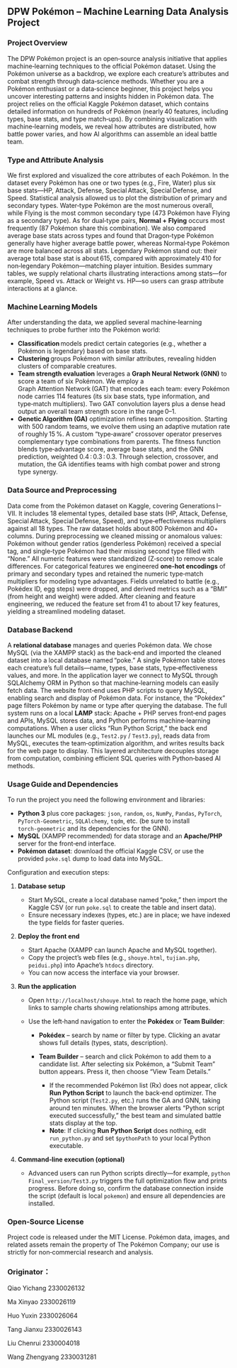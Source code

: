 ## DPW Pokémon – Machine Learning Data Analysis Project

### Project Overview

The DPW Pokémon project is an open‑source analysis initiative that applies machine‑learning techniques to the official Pokémon dataset. Using the Pokémon universe as a backdrop, we explore each creature’s attributes and combat strength through data‑science methods. Whether you are a Pokémon enthusiast or a data‑science beginner, this project helps you uncover interesting patterns and insights hidden in Pokémon data. The project relies on the official Kaggle Pokémon dataset, which contains detailed information on hundreds of Pokémon (nearly 40 features, including types, base stats, and type match‑ups). By combining visualization with machine‑learning models, we reveal how attributes are distributed, how battle power varies, and how AI algorithms can assemble an ideal battle team.

### Type and Attribute Analysis

We first explored and visualized the core attributes of each Pokémon. In the dataset every Pokémon has one or two types (e.g., Fire, Water) plus six base stats—HP, Attack, Defense, Special Attack, Special Defense, and Speed. Statistical analysis allowed us to plot the distribution of primary and secondary types. Water‑type Pokémon are the most numerous overall, while Flying is the most common secondary type (473 Pokémon have Flying as a secondary type). As for dual‑type pairs, **Normal + Flying** occurs most frequently (87 Pokémon share this combination).
We also compared average base stats across types and found that Dragon‑type Pokémon generally have higher average battle power, whereas Normal‑type Pokémon are more balanced across all stats. Legendary Pokémon stand out: their average total base stat is about 615, compared with approximately 410 for non‑legendary Pokémon—matching player intuition. Besides summary tables, we supply relational charts illustrating interactions among stats—for example, Speed vs. Attack or Weight vs. HP—so users can grasp attribute interactions at a glance.

### Machine Learning Models

After understanding the data, we applied several machine‑learning techniques to probe further into the Pokémon world:

* **Classification** models predict certain categories (e.g., whether a Pokémon is legendary) based on base stats.
* **Clustering** groups Pokémon with similar attributes, revealing hidden clusters of comparable creatures.
* **Team strength evaluation** leverages a **Graph Neural Network (GNN)** to score a team of six Pokémon. We employ a Graph Attention Network (GAT) that encodes each team: every Pokémon node carries 114 features (its six base stats, type information, and type‑match multipliers). Two GAT convolution layers plus a dense head output an overall team strength score in the range 0–1.
* **Genetic Algorithm (GA)** optimization refines team composition. Starting with 500 random teams, we evolve them using an adaptive mutation rate of roughly 15 %. A custom “type‑aware” crossover operator preserves complementary type combinations from parents. The fitness function blends type‑advantage score, average base stats, and the GNN prediction, weighted 0.4 : 0.3 : 0.3. Through selection, crossover, and mutation, the GA identifies teams with high combat power and strong type synergy.

### Data Source and Preprocessing

Data come from the Pokémon dataset on Kaggle, covering Generations I–VII. It includes 18 elemental types, detailed base stats (HP, Attack, Defense, Special Attack, Special Defense, Speed), and type‑effectiveness multipliers against all 18 types. The raw dataset holds about 800 Pokémon and 40+ columns.
During preprocessing we cleaned missing or anomalous values: Pokémon without gender ratios (genderless Pokémon) received a special tag, and single‑type Pokémon had their missing second type filled with “None.” All numeric features were standardized (Z‑score) to remove scale differences.
For categorical features we engineered **one‑hot encodings** of primary and secondary types and retained the numeric type‑match multipliers for modeling type advantages. Fields unrelated to battle (e.g., Pokédex ID, egg steps) were dropped, and derived metrics such as a “BMI” (from height and weight) were added. After cleaning and feature engineering, we reduced the feature set from 41 to about 17 key features, yielding a streamlined modeling dataset.

### Database Backend

A **relational database** manages and queries Pokémon data. We chose MySQL (via the XAMPP stack) as the back‑end and imported the cleaned dataset into a local database named “poke.” A single Pokémon table stores each creature’s full details—name, types, base stats, type‑effectiveness values, and more.
In the application layer we connect to MySQL through SQLAlchemy ORM in Python so that machine‑learning models can easily fetch data. The website front‑end uses PHP scripts to query MySQL, enabling search and display of Pokémon data. For instance, the “Pokédex” page filters Pokémon by name or type after querying the database.
The full system runs on a local **LAMP** stack: Apache + PHP serves front‑end pages and APIs, MySQL stores data, and Python performs machine‑learning computations. When a user clicks “Run Python Script,” the back end launches our ML modules (e.g., `Test2.py` / `Test3.py`), reads data from MySQL, executes the team‑optimization algorithm, and writes results back for the web page to display. This layered architecture decouples storage from computation, combining efficient SQL queries with Python‑based AI methods.

### Usage Guide and Dependencies

To run the project you need the following environment and libraries:

* **Python 3** plus core packages: `json`, `random`, `os`, `NumPy`, `Pandas`, `PyTorch`, `PyTorch‑Geometric`, `SQLAlchemy`, `tqdm`, etc. (be sure to install `torch‑geometric` and its dependencies for the GNN).
* **MySQL** (XAMPP recommended) for data storage and an **Apache/PHP** server for the front‑end interface.
* **Pokémon dataset**: download the official Kaggle CSV, or use the provided `poke.sql` dump to load data into MySQL.

Configuration and execution steps:

1. **Database setup**

   * Start MySQL, create a local database named “poke,” then import the Kaggle CSV (or run `poke.sql` to create the table and insert data).
   * Ensure necessary indexes (types, etc.) are in place; we have indexed the type fields for faster queries.

2. **Deploy the front end**

   * Start Apache (XAMPP can launch Apache and MySQL together).
   * Copy the project’s web files (e.g., `shouye.html`, `tujian.php`, `peidui.php`) into Apache’s `htdocs` directory.
   * You can now access the interface via your browser.

3. **Run the application**

   * Open `http://localhost/shouye.html` to reach the home page, which links to sample charts showing relationships among attributes.
   * Use the left‑hand navigation to enter the **Pokédex** or **Team Builder**:

     * **Pokédex** – search by name or filter by type. Clicking an avatar shows full details (types, stats, description).
     * **Team Builder** – search and click Pokémon to add them to a candidate list. After selecting six Pokémon, a “Submit Team” button appears. Press it, then choose “View Team Details.”

       * If the recommended Pokémon list (Rx) does not appear, click **Run Python Script** to launch the back‑end optimizer. The Python script (`Test2.py`, etc.) runs the GA and GNN, taking around ten minutes. When the browser alerts “Python script executed successfully,” the best team and simulated battle stats display at the top.
       * **Note**: If clicking **Run Python Script** does nothing, edit `run_python.py` and set `$pythonPath` to your local Python executable.

4. **Command‑line execution (optional)**

   * Advanced users can run Python scripts directly—for example, `python Final_version/Test3.py` triggers the full optimization flow and prints progress. Before doing so, confirm the database connection inside the script (default is local `pokemon`) and ensure all dependencies are installed.

### Open‑Source License

Project code is released under the MIT License. Pokémon data, images, and related assets remain the property of The Pokémon Company; our use is strictly for non‑commercial research and analysis.


### Originator：

Qiao Yichang 2330026132

Ma Xinyao 2330026119

Huo Yuxin 2330026064

Tang Jianxu 2330026143

Liu Chenrui 2330004018 

Wang Zhengyang 2330031281
